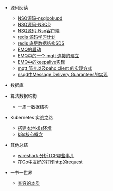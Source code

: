 - 源码阅读
    - [NSQ源码-nsqlookupd](https://github.com/lzh2nix/articles/issues/6) 
    - [NSQ源码-NSQD](https://github.com/lzh2nix/articles/issues/7)
    - [NSQ源码-Nsq客户端](https://github.com/lzh2nix/articles/issues/8)
    - [redis 源码学习计划](https://github.com/lzh2nix/articles/issues/12)
    - [redis 底层数据结构SDS](https://github.com/lzh2nix/articles/issues/13)
    - [EMQ的启动](https://github.com/lzh2nix/articles/issues/9)
    - [EMQ中的一个 mqtt 连接的建立](https://github.com/lzh2nix/articles/issues/14)
    - [EMQ中的keepalive实现](https://github.com/lzh2nix/articles/issues/10)
    - [mqtt 简介以及paho client 的实现方式](https://github.com/lzh2nix/articles/issues/16)
    - [nsqd中Message Delivery Guarantees的实现](https://github.com/lzh2nix/articles/issues/18)
- 数据库

- 算法数据结构
  - 一周一数据结构
- Kubernetes 实战之路
  - [搭建本地k8s环境](https://github.com/lzh2nix/articles/issues/21)
  - [k8s核心概念](https://github.com/lzh2nix/articles/issues/22)
- 其他总结
   - [wireshark 分析TCP哪些事儿](https://github.com/lzh2nix/articles/issues/11)
   - [在Go中友好的打印http的request](https://github.com/lzh2nix/articles/issues/17)
- 一书一世界
   - [贫穷的本质](https://github.com/lzh2nix/articles/issues/19)
